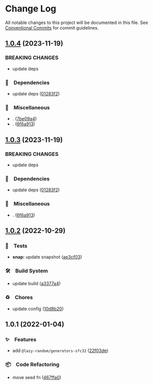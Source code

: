 # Change Log

All notable changes to this project will be documented in this file.
See [Conventional Commits](https://conventionalcommits.org) for commit guidelines.

## [1.0.4](https://github.com/bluelovers/ws-random/compare/@lazy-random/generators-sfc32@1.0.2...@lazy-random/generators-sfc32@1.0.4) (2023-11-19)


### BREAKING CHANGES

* update deps



### 📌　Dependencies

* update deps ([01283f2](https://github.com/bluelovers/ws-random/commit/01283f2965c23c70d2e3c2d3cbdedbfe55df51e5))


### 🔖　Miscellaneous

* . ([7be09a4](https://github.com/bluelovers/ws-random/commit/7be09a4bc2fc047a3831a2b600d662b2c79e11ed))
* . ([6f6a913](https://github.com/bluelovers/ws-random/commit/6f6a9134e94200862ac5956980cf7046fd9aadac))



## [1.0.3](https://github.com/bluelovers/ws-random/compare/@lazy-random/generators-sfc32@1.0.2...@lazy-random/generators-sfc32@1.0.3) (2023-11-19)


### BREAKING CHANGES

* update deps



### 📌　Dependencies

* update deps ([01283f2](https://github.com/bluelovers/ws-random/commit/01283f2965c23c70d2e3c2d3cbdedbfe55df51e5))


### 🔖　Miscellaneous

* . ([6f6a913](https://github.com/bluelovers/ws-random/commit/6f6a9134e94200862ac5956980cf7046fd9aadac))



## [1.0.2](https://github.com/bluelovers/ws-random/compare/@lazy-random/generators-sfc32@1.0.1...@lazy-random/generators-sfc32@1.0.2) (2022-10-29)



### 🚨　Tests

* **snap:** update snapshot ([ae3cf03](https://github.com/bluelovers/ws-random/commit/ae3cf0316613a4274380981c126f2a8eadec8c8b))


### 🛠　Build System

* update build ([a3377a4](https://github.com/bluelovers/ws-random/commit/a3377a45f6e3895378d1b633d02a501464836ea1))


### ♻️　Chores

* update config ([10d8b20](https://github.com/bluelovers/ws-random/commit/10d8b20d2ebc76491ac971bf8b9280f66285e056))



## 1.0.1 (2022-01-04)


### ✨　Features

* add `@lazy-random/generators-sfc32` ([22f03de](https://github.com/bluelovers/ws-random/commit/22f03de92ba1dc7f165db4c0a94524a386214dbd))


### 📦　Code Refactoring

* move seed fn ([467ffa0](https://github.com/bluelovers/ws-random/commit/467ffa0c5663f7a52a7edc4739091f6397007961))
